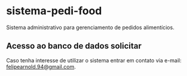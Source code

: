 # sistema-pedi-food

Sistema administrativo para gerenciamento de pedidos alimentícios. 

## Acesso ao banco de dados solicitar

Caso tenha interesse de utilizar o sistema entrar em contato via e-mail: felipearnold.94@gmail.com.
